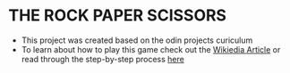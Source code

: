# THE ROCK PAPER SCISSORS
- This project was created based on the odin projects curiculum
- To learn about how to play this game check out the [Wikiedia Article](https://en.wikipedia.org/wiki/Rock_paper_scissors) or read through the step-by-step process [here](https://www.wikihow.com/Play-Rock,-Paper,-Scissors)